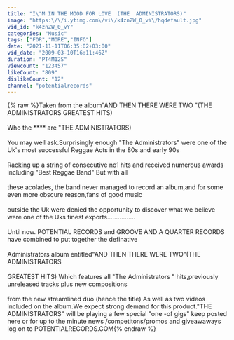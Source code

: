```yaml
---
title: "I\"M IN THE MOOD FOR LOVE  (THE  ADMINISTRATORS)"
image: "https:\/\/i.ytimg.com\/vi\/k4znZW_0_vY\/hqdefault.jpg"
vid_id: "k4znZW_0_vY"
categories: "Music"
tags: ["FOR","MORE","INFO"]
date: "2021-11-11T06:35:02+03:00"
vid_date: "2009-03-10T16:11:46Z"
duration: "PT4M12S"
viewcount: "123457"
likeCount: "809"
dislikeCount: "12"
channel: "potentialrecords"
---
```

{% raw %}Taken from the album&quot;AND THEN THERE WERE TWO &quot;(THE ADMINISTRATORS GREATEST HITS)<br /><br />Who the **** are &quot;THE ADMINISTRATORS) <br /><br />You may well ask.Surprisingly enough &quot;The Administrators&quot; were one of the Uk's most successful Reggae Acts in the 80s and early 90s<br /><br />Racking up a string of consecutive no1 hits and received numerous awards including &quot;Best Reggae Band&quot; But with all<br /><br />these acolades, the band never managed to record an album,and for some even more obscure reason,fans of good music<br /><br />outside the Uk were denied the opportunity to discover what we believe were one of the Uks finest exports................<br /><br />Until now. POTENTIAL RECORDS and GROOVE AND A QUARTER RECORDS have combined to put together the definative<br /><br />Administrators album  entitled&quot;AND THEN THERE WERE TWO&quot;(THE ADMINISTRATORS<br /><br />GREATEST HITS) Which features all &quot;The Administrators &quot; hits,previously unreleased tracks plus new compositions <br /><br />from the new streamlined duo (hence the title) As well as two videos included on the album.We expect strong demand for this product.&quot;THE  ADMINISTRATORS&quot; will be playing a few special &quot;one -of gigs&quot; keep posted here or for up to the minute news /competitons/promos and giveawaways log on to POTENTIALRECORDS.COM{% endraw %}
